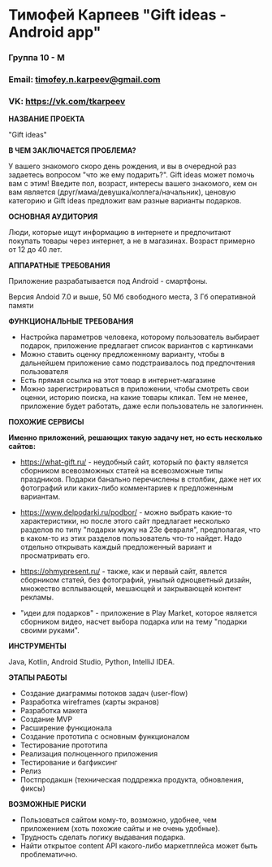# Тимофей Карпеев "Gift ideas - Android app"

### Группа 10 - М
### Email: timofey.n.karpeev@gmail.com
### VK: https://vk.com/tkarpeev

**НАЗВАНИЕ ПРОЕКТА**

"Gift ideas"

**В ЧЕМ ЗАКЛЮЧАЕТСЯ ПРОБЛЕМА?**

У вашего знакомого скоро день рождения, и вы в очередной раз задаетесь вопросом "что же ему подарить?". Gift ideas может помочь вам с этим! Введите пол, возраст, интересы вашего знакомого, кем он вам является (друг/мама/девушка/коллега/начальник), ценовую категорию и Gift ideas предложит вам разные варианты подарков.

**ОСНОВНАЯ АУДИТОРИЯ**

Люди, которые ищут информацию в интернете и предпочитают покупать товары через интернет, а не в магазинах. Возраст примерно от 12 до 40 лет.

**АППАРАТНЫЕ ТРЕБОВАНИЯ**

Приложение разрабатывается под Android - смартфоны.

Версия Andoid 7.0 и выше,
50 Мб свободного места,
3 Гб оперативной памяти

**ФУНКЦИОНАЛЬНЫЕ ТРЕБОВАНИЯ**

* Настройка параметров человека, которому пользователь выбирает подарок, приложение предлагает список вариантов с картинками
* Можно ставить оценку предложенному варианту, чтобы в дальнейшем приложение само подстраивалось под предпочтения пользователя
* Есть прямая ссылка на этот товар в интернет-магазине
* Можно зарегистрироваться в приложении, чтобы смотреть свои оценки, историю поиска, на какие товары кликал. Тем не менее, приложение будет работать, даже если пользователь не залогиннен. 

**ПОХОЖИЕ СЕРВИСЫ**

**Именно приложений, решающих такую задачу нет, но есть несколько сайтов:**
* https://what-gift.ru/ - неудобный сайт, который по факту является сборником всевозможных статей на всевозможные типы праздников. Подарки банально перечислены в столбик, даже нет их фотографий или каких-либо комментариев к предложенным вариантам.

* https://www.delpodarki.ru/podbor/ - можно выбрать какие-то характеристики, но после этого сайт предлагает несколько разделов по типу "подарки мужу на 23е февраля", предполагая, что в каком-то из этих разделов пользователь что-то найдет. Надо отдельно открывать каждый предложенный вариант и просматривать его.

* https://ohmypresent.ru/ - также, как и первый сайт, явлется сборником статей, без фотографий, унылый одноцветный дизайн, множество всплывающей, мешающей и закрывающей контент рекламы.
* "идеи для подарков" - приложение в Play Market, которое является сборником видео, насчет выбора подарка или на тему "подарки своими руками".  

**ИНСТРУМЕНТЫ**

Java, Kotlin, Android Studio, Python, IntelliJ IDEA.

**ЭТАПЫ РАБОТЫ**

* Создание диаграммы потоков задач (user-flow)
* Разработка wireframes (карты экранов)
* Разработка макета
* Создание MVP
* Расширение функционала
* Создание прототипа с основным функционалом
* Тестирование прототипа
* Реализация полноценного приложения
* Тестирование и багфиксинг
* Релиз
* Постпродакшн (техническая поддрежка продукта, обновления, фиксы)

**ВОЗМОЖНЫЕ РИСКИ**
* Пользоваться сайтом кому-то, возможно, удобнее, чем приложением (хоть похожие сайты и не очень удобные).
* Трудность сделать логику выдавания подарка.
* Найти открытое content API какого-либо маркетплейса может быть проблематично.
